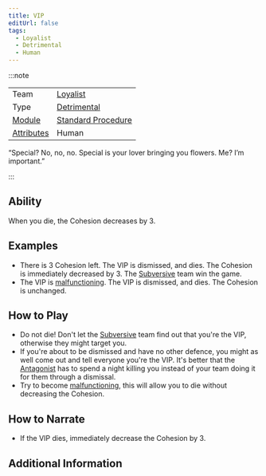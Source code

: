 ```yaml
---
title: VIP
editUrl: false
tags:
  - Loyalist
  - Detrimental
  - Human
---
```


:::note


|                                     |                                                     |
| ----------------------------------- | --------------------------------------------------- |
| Team                                | [Loyalist](/swtcpedia/loyalist)                     |
| Type                                | [Detrimental](/swtcpedia/detrimental)               |
| [Module](/swtcpedia/module)         | [Standard Procedure](/swtcpedia/standard-procedure) |
| [Attributes](/swtcpedia/attributes) | Human                                               |

“Special? No, no, no. Special is your lover bringing you flowers. Me? I’m important.”

:::

## Ability

When you die, the Cohesion decreases by 3.

## Examples

* There is 3 Cohesion left. The VIP is dismissed, and dies. The Cohesion is immediately decreased by 3. The [Subversive](/swtcpedia/subversive) team win the game.
* The VIP is [malfunctioning](/swtcpedia/malfunctioning). The VIP is dismissed, and dies. The Cohesion is unchanged.

## How to Play

* Do not die! Don't let the [Subversive](/swtcpedia/subversive) team find out that you're the VIP, otherwise they might target you.
* If you're about to be dismissed and have no other defence, you might as well come out and tell everyone you're the VIP. It's better that the [Antagonist](/swtcpedia/antagonist) has to spend a night killing you instead of your team doing it for them through a dismissal.
* Try to become [malfunctioning](/swtcpedia/malfunctioning), this will allow you to die without decreasing the Cohesion.

## How to Narrate

* If the VIP dies, immediately decrease the Cohesion by 3.

## Additional Information
